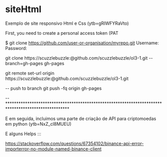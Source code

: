 # siteHtml
Exemplo de site responsivo Html e Css (ytb=gRIWFYRaVto)


First, you need to create a personal access token (PAT

$ git clone https://github.com/user-or-organisation/myrepo.git
Username: <my-username>
Password: <my-personal-access-token>

git clone https://scuzzlebuzzle:<MYTOKEN>@github.com/scuzzlebuzzle/ol3-1.git --branch=gh-pages gh-pages


git remote set-url origin https://scuzzlebuzzle:<MYTOKEN>@github.com/scuzzlebuzzle/ol3-1.git

-- push to branch 
git push -fq origin gh-pages


-- ****************************************************************************************************

E em seguida, incluimos uma parte de criação de API para criptomoedas em python (ytb=NxZ_cl8MUEU)

E alguns Helps :::

https://stackoverflow.com/questions/67354102/binance-api-error-importerror-no-module-named-binance-client



